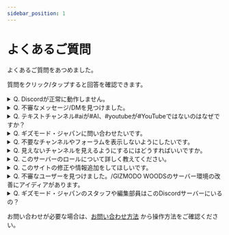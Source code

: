 ```yaml
---
sidebar_position: 1
---
```


# よくあるご質問

よくあるご質問をあつめました。

質問をクリック/タップすると回答を確認できます。

<details>
<summary>Q. Discordが正常に動作しません。</summary>

**A.** 以下の内容を試していただき、それでも改善しない場合は [リンクはこちら](/docs/channel-list#%E3%83%A9%E3%82%A4%E3%83%95%E3%82%B9%E3%82%BF%E3%82%A4%E3%83%AB) で質問するか、[Discordのサポートページ](https://support.discord.com/hc/ja) からサポートをご依頼ください。

- Discordやデバイスの再起動
- キャッシュクリア
- アプリの再インストール

</details>

<details>
<summary>Q. 不審なメッセージ/DMを見つけました。</summary>

**A.** GIZMODO WOODS内で投稿されたメッセージについては、[投稿（メッセージ）の通報方法](docs/tutorial-inquiry/report-message.md) からメッセージの通報をお試しいただくか、メッセージリンクなどの具体的な内容を添えて [お問い合わせ](docs/tutorial-inquiry/inquiry-support.md) ください。  
GIZMODO WOODSの参加者からのDMについては、やり取りをしているユーザー名とDMのスクリーンショットをご用意のうえ、[お問い合わせ](docs/tutorial-inquiry/inquiry-support.md) ください。  
なお、GIZMODO WOODS以外のDiscordサーバー、サービスにおける事象については対応できません。

</details>

<details>
<summary>Q. テキストチャンネル#aiが#AI、#youtubeが#YouTubeではないのはなぜですか？</summary>

**A.** 大文字の英字はチャンネル名に使用できず、強制的に小文字になる仕様があるからです。

</details>

<details>
<summary>Q. ギズモード・ジャパンに問い合わせたいです。</summary>

**A.** [株式会社メディアジーンのお問い合わせ窓口](https://www.mediagene.co.jp/contact) からお問い合わせください。

</details>

<details>
<summary>Q. 不要なチャンネルやフォーラムを表示しないようにしたいです。</summary>

**A.** [チャンネル表示](docs/tutorial-channel-display/display-setting/#見たいチャンネルのみを表示) や [スレッドの参加/退出](docs/tutorial-forum/forum-follow) より設定をお願いいたします。

</details>

<details>
<summary>Q. 見えないチャンネルを見えるようにするにはどうすればいいですか。</summary>

**A.** [チャンネル表示](docs/tutorial-channel-display/display-setting#すべてのチャンネルを表示) をご確認ください。

</details>

<details>
<summary>Q. このサーバーのロールについて詳しく教えてください。</summary>

**A.** [ロール](docs/tutorial-roles/roles) をご確認ください。

</details>

<details>
<summary>Q. このサイトの修正や情報追加をしてほしいです。</summary>

**A.** [このウェブサイトについてのお問い合わせ](/about-us#このウェブサイトについてのお問い合わせ) を参照してください。

</details>

<details>
<summary>Q. 不審なユーザーを見つけました。/GIZMODO WOODSのサーバー環境の改善にアイディアがあります。</summary>

**A.** 具体的な内容を添えて [お問い合わせ](docs/tutorial-inquiry/inquiry-support.md) ください。  
なお、GIZMODO WOODS以外のDiscordサーバー、サービスにおける事象については対応できませんのでご注意ください。

</details>

<details>
<summary>Q. ギズモード・ジャパンのスタッフや編集部員はこのDiscordサーバーにいるの？</summary>

**A.** カスタムロール「編集部」が付いているユーザーがギズモード・ジャパンのスタッフや編集部員です。  
詳しくは [ロール（編集部）](docs/tutorial-roles/roles.md#編集部) をご参照ください。

</details>

お問い合わせが必要な場合は、[お問い合わせ方法](docs/tutorial-inquiry/inquiry-support.md) から操作方法をご確認ください。
